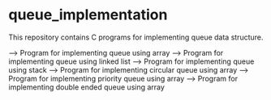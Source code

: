 # queue_implementation

This repository contains C programs for implementing queue data structure.

  --> Program for implementing queue using array
  --> Program for implementing queue using linked list
  --> Program for implementing queue using stack
  --> Program for implementing circular queue using array
  --> Program for implementing priority queue using array
  --> Program for implementing double ended queue using array
